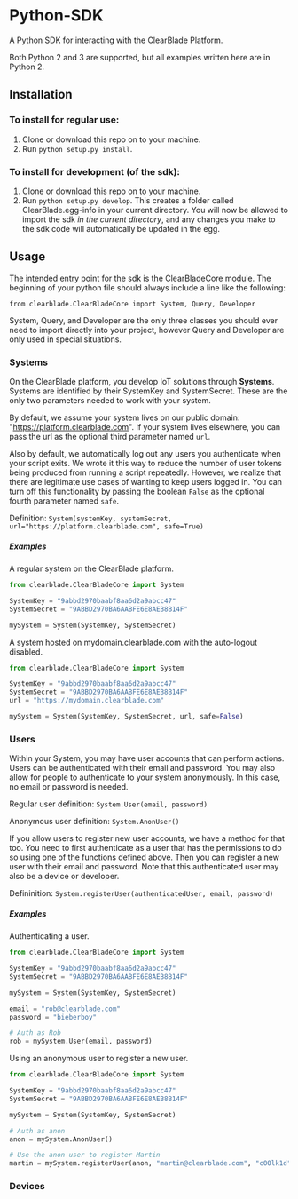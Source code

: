 Python-SDK
==========

A Python SDK for interacting with the ClearBlade Platform.

Both Python 2 and 3 are supported, but all examples written here are in Python 2.

## Installation

### To install for regular use:
1. Clone or download this repo on to your machine.
2. Run `python setup.py install`.

### To install for development (of the sdk):
1. Clone or download this repo on to your machine.
2. Run `python setup.py develop`. This creates a folder called ClearBlade.egg-info in your current directory. You will now be allowed to import the sdk _in the current directory_, and any changes you make to the sdk code will automatically be updated in the egg.

## Usage
The intended entry point for the sdk is the ClearBladeCore module. The beginning of your python file should always include a line like the following:

`from clearblade.ClearBladeCore import System, Query, Developer`

System, Query, and Developer are the only three classes you should ever need to import directly into your project, however Query and Developer are only used in special situations. 

### Systems
On the ClearBlade platform, you develop IoT solutions through **Systems**. Systems are identified by their SystemKey and SystemSecret. These are the only two parameters needed to work with your system. 

By default, we assume your system lives on our public domain: "https://platform.clearblade.com". If your system lives elsewhere, you can pass the url as the optional third parameter named `url`.

Also by default, we automatically log out any users you authenticate when your script exits. We wrote it this way to reduce the number of user tokens being produced from running a script repeatedly. However, we realize that there are legitimate use cases of wanting to keep users logged in. You can turn off this functionality by passing the boolean `False` as the optional fourth parameter named `safe`.

Definition: `System(systemKey, systemSecret, url="https://platform.clearblade.com", safe=True)`

##### Examples
A regular system on the ClearBlade platform.

```python
from clearblade.ClearBladeCore import System

SystemKey = "9abbd2970baabf8aa6d2a9abcc47"
SystemSecret = "9ABBD2970BA6AABFE6E8AEB8B14F"

mySystem = System(SystemKey, SystemSecret)
```
A system hosted on mydomain.clearblade.com with the auto-logout disabled.

```python
from clearblade.ClearBladeCore import System

SystemKey = "9abbd2970baabf8aa6d2a9abcc47"
SystemSecret = "9ABBD2970BA6AABFE6E8AEB8B14F"
url = "https://mydomain.clearblade.com"

mySystem = System(SystemKey, SystemSecret, url, safe=False)
```

### Users
Within your System, you may have user accounts that can perform actions. Users can be authenticated with their email and password. You may also allow for people to authenticate to your system anonymously. In this case, no email or password is needed. 

Regular user definition: `System.User(email, password)`

Anonymous user definition: `System.AnonUser()`

If you allow users to register new user accounts, we have a method for that too. You need to first authenticate as a user that has the permissions to do so using one of the functions defined above. Then you can register a new user with their email and password. Note that this authenticated user may also be a device or developer.

Defininition: `System.registerUser(authenticatedUser, email, password)`

##### Examples
Authenticating a user.

```python
from clearblade.ClearBladeCore import System

SystemKey = "9abbd2970baabf8aa6d2a9abcc47"
SystemSecret = "9ABBD2970BA6AABFE6E8AEB8B14F"

mySystem = System(SystemKey, SystemSecret)

email = "rob@clearblade.com"
password = "bieberboy"

# Auth as Rob
rob = mySystem.User(email, password)
```
Using an anonymous user to register a new user.

```python
from clearblade.ClearBladeCore import System

SystemKey = "9abbd2970baabf8aa6d2a9abcc47"
SystemSecret = "9ABBD2970BA6AABFE6E8AEB8B14F"

mySystem = System(SystemKey, SystemSecret)

# Auth as anon
anon = mySystem.AnonUser()

# Use the anon user to register Martin
martin = mySystem.registerUser(anon, "martin@clearblade.com", "c00lk1d")
```

### Devices


















